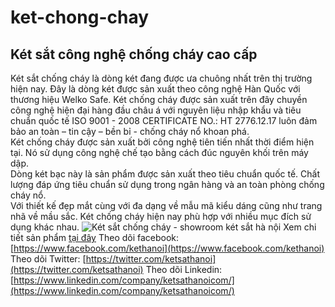 # ket-chong-chay
## Két sắt công nghệ chống cháy cao cấp 
Két sắt chống cháy là dòng két đang được ưa chuông nhất trên thị trường hiện nay. 
Đây là dòng két được sản xuất theo công nghệ Hàn Quốc với thương hiệu Welko Safe. 
Két chống cháy được sản xuất trên đây chuyền công nghệ hiện đại hàng đầu châu á với nguyên liệu nhập khẩu và tiêu chuẩn quốc tế ISO 9001 - 2008 CERTIFICATE NO.: HT 2776.12.17 luôn đảm bảo an toàn – tin cậy – bền bỉ - chống cháy nổ khoan phá.  
Két chống cháy được sản xuất bởi công nghệ tiên tiến nhất thời điểm hiện tại. 
Nó sử dụng công nghệ chế tạo bằng cách đúc nguyên khối trên máy dập.   
Dòng két bạc này là sản phẩm được sản xuất theo tiêu chuẩn quốc tế. Chất lượng đáp ứng tiêu chuẩn sử dụng trong ngân hàng và an toàn phòng chống cháy nổ.  
Với thiết kế đẹp mắt cùng với đa dạng về mẫu mã kiểu dáng cũng như trang nhã về mầu sắc. 
Két chống cháy hiện nay phù hợp với nhiều mục đích sử dụng khác nhau.
![Két sắt chống cháy - showroom két sắt hà nội](https://ketsathanoi.com/public/source/ket-sat-van-phong/KS80DB-SE-VN/1370/KS80DB-Series-E-VietNam(1).jpg)
Xem chi tiết sản phẩm [tại đây](https://ketsathanoi.com/san-pham/ket-sat-chong-chay)
Theo dõi facebook: [https://www.facebook.com/kethanoi](https://www.facebook.com/kethanoi)
Theo dõi Twitter: [https://twitter.com/ketsathanoi](https://twitter.com/ketsathanoi)
Theo dõi Linkedin: [https://www.linkedin.com/company/ketsathanoicom/](https://www.linkedin.com/company/ketsathanoicom/)

